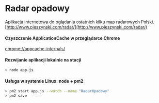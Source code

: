 # Radar opadowy
Aplikacja internetowa do oglądania ostatnich kilku map radarowych Polski.
[http://www.pieszynski.com/radar/](http://www.pieszynski.com/radar/)

#### Czyszczenie ApplicationCache w przeglądarce Chrome
[chrome://appcache-internals/](chrome://appcache-internals/)

#### Rozwijanie aplikacji lokalnie na stacji
```bash
> node app.js
```

#### Usługa w systemie Linux: node + pm2
```bash
> pm2 start app.js --watch --name "RadarOpadowy"
> pm2 save
```
